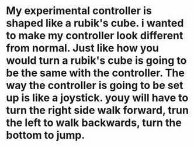 # My experimental controller is shaped like a rubik's cube. i wanted to make my controller look different from normal. Just like how you would turn a rubik's cube is going to be the same with the controller. The way the controller is going to be set up is like a joystick. youy will have to turn the right side walk forward, trun the left to walk backwards, turn the bottom to jump.